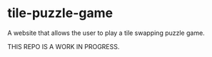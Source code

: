 # tile-puzzle-game
A website that allows the user to play a tile swapping puzzle game.

THIS REPO IS A WORK IN PROGRESS.
